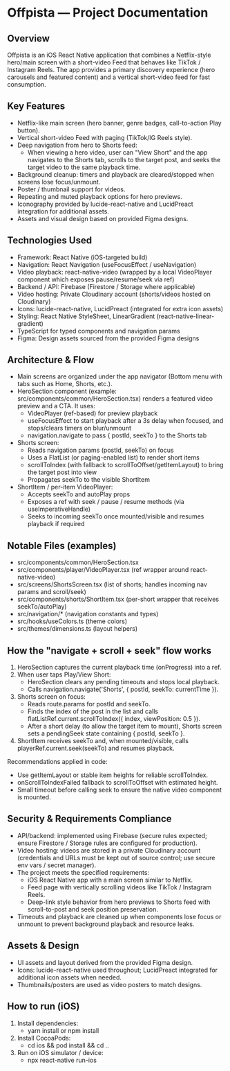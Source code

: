 # Offpista — Project Documentation

## Overview

Offpista is an iOS React Native application that combines a Netflix-style hero/main screen with a short-video Feed that behaves like TikTok / Instagram Reels. The app provides a primary discovery experience (hero carousels and featured content) and a vertical short-video feed for fast consumption.

## Key Features

- Netflix-like main screen (hero banner, genre badges, call-to-action Play button).
- Vertical short-video Feed with paging (TikTok/IG Reels style).
- Deep navigation from hero to Shorts feed:
  - When viewing a hero video, user can "View Short" and the app navigates to the Shorts tab, scrolls to the target post, and seeks the target video to the same playback time.
- Background cleanup: timers and playback are cleared/stopped when screens lose focus/unmount.
- Poster / thumbnail support for videos.
- Repeating and muted playback options for hero previews.
- Iconography provided by lucide-react-native and LucidPreact integration for additional assets.
- Assets and visual design based on provided Figma designs.

## Technologies Used

- Framework: React Native (iOS-targeted build)
- Navigation: React Navigation (useFocusEffect / useNavigation)
- Video playback: react-native-video (wrapped by a local VideoPlayer component which exposes pause/resume/seek via ref)
- Backend / API: Firebase (Firestore / Storage where applicable)
- Video hosting: Private Cloudinary account (shorts/videos hosted on Cloudinary)
- Icons: lucide-react-native, LucidPreact (integrated for extra icon assets)
- Styling: React Native StyleSheet, LinearGradient (react-native-linear-gradient)
- TypeScript for typed components and navigation params
- Figma: Design assets sourced from the provided Figma designs

## Architecture & Flow

- Main screens are organized under the app navigator (Bottom menu with tabs such as Home, Shorts, etc.).
- HeroSection component (example: src/components/common/HeroSection.tsx) renders a featured video preview and a CTA. It uses:
  - VideoPlayer (ref-based) for preview playback
  - useFocusEffect to start playback after a 3s delay when focused, and stops/clears timers on blur/unmount
  - navigation.navigate to pass { postId, seekTo } to the Shorts tab
- Shorts screen:
  - Reads navigation params (postId, seekTo) on focus
  - Uses a FlatList (or paging-enabled list) to render short items
  - scrollToIndex (with fallback to scrollToOffset/getItemLayout) to bring the target post into view
  - Propagates seekTo to the visible ShortItem
- ShortItem / per-item VideoPlayer:
  - Accepts seekTo and autoPlay props
  - Exposes a ref with seek / pause / resume methods (via useImperativeHandle)
  - Seeks to incoming seekTo once mounted/visible and resumes playback if required

## Notable Files (examples)

- src/components/common/HeroSection.tsx
- src/components/player/VideoPlayer.tsx (ref wrapper around react-native-video)
- src/screens/ShortsScreen.tsx (list of shorts; handles incoming nav params and scroll/seek)
- src/components/shorts/ShortItem.tsx (per-short wrapper that receives seekTo/autoPlay)
- src/navigation/\* (navigation constants and types)
- src/hooks/useColors.ts (theme colors)
- src/themes/dimensions.ts (layout helpers)

## How the "navigate + scroll + seek" flow works

1. HeroSection captures the current playback time (onProgress) into a ref.
2. When user taps Play/View Short:
   - HeroSection clears any pending timeouts and stops local playback.
   - Calls navigation.navigate('Shorts', { postId, seekTo: currentTime }).
3. Shorts screen on focus:
   - Reads route.params for postId and seekTo.
   - Finds the index of the post in the list and calls flatListRef.current.scrollToIndex({ index, viewPosition: 0.5 }).
   - After a short delay (to allow the target item to mount), Shorts screen sets a pendingSeek state containing { postId, seekTo }.
4. ShortItem receives seekTo and, when mounted/visible, calls playerRef.current.seek(seekTo) and resumes playback.

Recommendations applied in code:

- Use getItemLayout or stable item heights for reliable scrollToIndex.
- onScrollToIndexFailed fallback to scrollToOffset with estimated height.
- Small timeout before calling seek to ensure the native video component is mounted.

## Security & Requirements Compliance

- API/backend: implemented using Firebase (secure rules expected; ensure Firestore / Storage rules are configured for production).
- Video hosting: videos are stored in a private Cloudinary account (credentials and URLs must be kept out of source control; use secure env vars / secret manager).
- The project meets the specified requirements:
  - iOS React Native app with a main screen similar to Netflix.
  - Feed page with vertically scrolling videos like TikTok / Instagram Reels.
  - Deep-link style behavior from hero previews to Shorts feed with scroll-to-post and seek position preservation.
- Timeouts and playback are cleaned up when components lose focus or unmount to prevent background playback and resource leaks.

## Assets & Design

- UI assets and layout derived from the provided Figma design.
- Icons: lucide-react-native used throughout; LucidPreact integrated for additional icon assets when needed.
- Thumbnails/posters are used as video posters to match designs.

## How to run (iOS)

1. Install dependencies:
   - yarn install or npm install
2. Install CocoaPods:
   - cd ios && pod install && cd ..
3. Run on iOS simulator / device:
   - npx react-native run-ios
